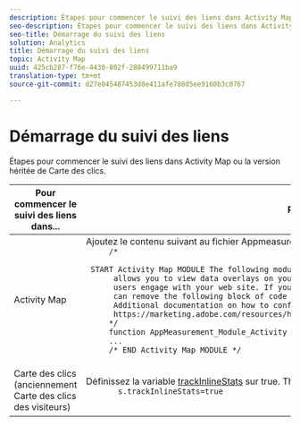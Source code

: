 ```yaml
---
description: Étapes pour commencer le suivi des liens dans Activity Map ou la version héritée de Carte des clics.
seo-description: Étapes pour commencer le suivi des liens dans Activity Map ou la version héritée de Carte des clics.
seo-title: Démarrage du suivi des liens
solution: Analytics
title: Démarrage du suivi des liens
topic: Activity Map
uuid: 425cb287-f76e-4430-802f-288499711ba9
translation-type: tm+mt
source-git-commit: d27e045487453d8e411afe788d5ee9160b3c0767

---
```



# Démarrage du suivi des liens

Étapes pour commencer le suivi des liens dans Activity Map ou la version héritée de Carte des clics.

<table id="table_1745199B3105467CBA26F50B3B1CCE99"> 
 <thead> 
  <tr> 
   <th colname="col1" class="entry"> Pour commencer le suivi des liens dans... </th> 
   <th colname="col2" class="entry"> Procédez comme suit : </th> 
  </tr> 
 </thead>
 <tbody> 
  <tr> 
   <td colname="col1"> Activity Map </td> 
   <td colname="col2"> Ajoutez le contenu suivant au fichier Appmeasurement.js : 
    <code>
     /*
     &nbsp;START&nbsp;Activity&nbsp;Map&nbsp;MODULE&nbsp;The&nbsp;following&nbsp;module&nbsp;enables&nbsp;Activity&nbsp;Map&nbsp;tracking&nbsp;in&nbsp;Adobe&nbsp;Analytics.&nbsp;Activity&nbsp;Map
     &nbsp;allows&nbsp;you&nbsp;to&nbsp;view&nbsp;data&nbsp;overlays&nbsp;on&nbsp;your&nbsp;links&nbsp;and&nbsp;content&nbsp;to&nbsp;understand&nbsp;how
     &nbsp;users&nbsp;engage&nbsp;with&nbsp;your&nbsp;web&nbsp;site.&nbsp;If&nbsp;you&nbsp;do&nbsp;not&nbsp;intend&nbsp;to&nbsp;use&nbsp;Activity&nbsp;Map,&nbsp;you
     &nbsp;can&nbsp;remove&nbsp;the&nbsp;following&nbsp;block&nbsp;of&nbsp;code&nbsp;from&nbsp;your&nbsp;AppMeasurement.js&nbsp;file.
     &nbsp;Additional&nbsp;documentation&nbsp;on&nbsp;how&nbsp;to&nbsp;configure&nbsp;Activity&nbsp;Map&nbsp;is&nbsp;available&nbsp;at:
     &nbsp;https://marketing.adobe.com/resources/help/en_US/analytics/activitymap/getting-started-admins.html
     */
     function&nbsp;AppMeasurement_Module_Activity&nbsp;Map(g){func
     ...
     /*&nbsp;END&nbsp;Activity&nbsp;Map&nbsp;MODULE&nbsp;*/
    </code> </td> 
  </tr> 
  <tr> 
   <td colname="col1"> Carte des clics (anciennement Carte des clics des visiteurs) </td> 
   <td colname="col2"> <p>Définissez la variable <a href="https://marketing.adobe.com/resources/help/en_US/sc/implement/trackInlineStats.html" format="https" scope="external">trackInlineStats</a> sur true. The syntax reads as follows: 
     <code>
       s.trackInlineStats=true
     </code> </p> </td> 
  </tr> 
 </tbody> 
</table>

